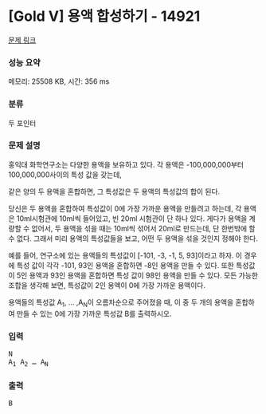 # [Gold V] 용액 합성하기 - 14921 

[문제 링크](https://www.acmicpc.net/problem/14921) 

### 성능 요약

메모리: 25508 KB, 시간: 356 ms

### 분류

두 포인터

### 문제 설명

<p>홍익대 화학연구소는 다양한 용액을 보유하고 있다.  각 용액은 -100,000,000부터 100,000,000사이의 특성 값을 갖는데,</p>

<p>같은 양의 두 용액을 혼합하면, 그 특성값은 두 용액의 특성값의 합이 된다.</p>

<p>당신은 두 용액을 혼합하여 특성값이 0에 가장 가까운 용액을 만들려고 하는데, 각 용액은 10ml시험관에 10ml씩 들어있고, 빈 20ml 시험관이 단 하나 있다.  게다가 용액을 계량할 수 없어서, 두 용액을 섞을 때는 10ml씩 섞어서 20ml로 만드는데, 단 한번밖에 할 수 없다.  그래서 미리 용액의 특성값들을 보고, 어떤 두 용액을 섞을 것인지 정해야 한다.</p>

<p>예를 들어, 연구소에 있는 용액들의 특성값이 [-101, -3, -1, 5, 93]이라고 하자. 이 경우에 특성 값이 각각 -101, 93인 용액을 혼합하면 -8인 용액을 만들 수 있다. 또한 특성값이 5인 용액과 93인 용액을 혼합하면 특성 값이 98인 용액을 만들 수 있다.  모든 가능한 조합을 생각해 보면, 특성값이 2인 용액이 0에 가장 가까운 용액이다.</p>

<p>용액들의 특성값 A<sub>1</sub>, … ,A<sub>N</sub>이 오름차순으로 주어졌을 때, 이 중 두 개의 용액을 혼합하여 만들 수 있는 0에 가장 가까운 특성값 B를 출력하시오.</p>

### 입력 

 <pre>N
A<sub>1</sub> A<sub>2</sub> … A<sub>N</sub>
</pre>

### 출력 

 <pre>B</pre>

